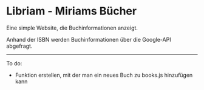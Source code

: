# Libriam - Miriams Bücher

Eine simple Website, die Buchinformationen anzeigt.

Anhand der ISBN werden Buchinformationen über die Google-API abgefragt.

------

To do:

- Funktion erstellen, mit der man ein neues Buch zu books.js hinzufügen kann